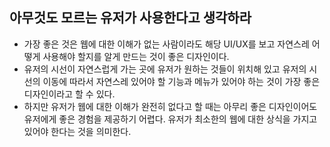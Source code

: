 ## 아무것도 모르는 유저가 사용한다고 생각하라
- 가장 좋은 것은 웹에 대한 이해가 없는 사람이라도 해당 UI/UX를 보고 자연스레 어떻게 사용해야 할지를 알게 만드는 것이 좋은 디자인이다.
- 유저의 시선이 자연스럽게 가는 곳에 유저가 원하는 것들이 위치해 있고 유저의 시선의 이동에 따라서 자연스레 있어야 할 기능과 메뉴가 있어야 하는 것이 가장 좋은 디자인이라고 할 수 있다.
- 하지만 유저가 웹에 대한 이해가 완전히 없다고 할 때는 아무리 좋은 디자인이어도 유저에게 좋은 경험을 제공하기 어렵다. 유저가 최소한의 웹에 대한 상식을 가지고 있어야 한다는 것을 의미한다.
